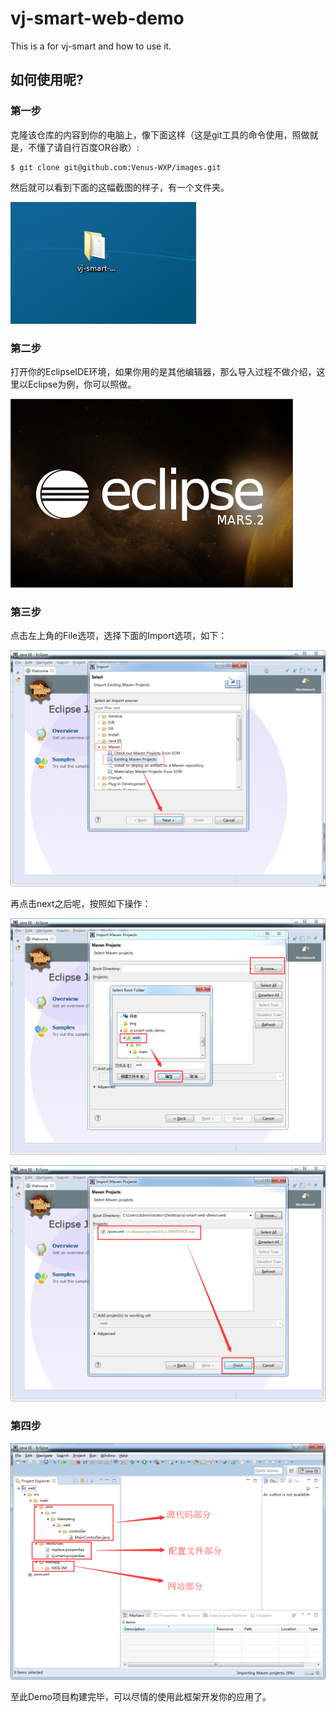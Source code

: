 # vj-smart-web-demo
This is a for vj-smart and how to use it.

## 如何使用呢?

### 第一步

克隆该仓库的内容到你的电脑上，像下面这样（这是git工具的命令使用，照做就是，不懂了请自行百度OR谷歌）:
```
$ git clone git@github.com:Venus-WXP/images.git
```
然后就可以看到下面的这幅截图的样子，有一个文件夹。

![](https://github.com/Venus-WXP/vj-smart-web-demo/blob/master/images/vj-smart-web-demo-1.png?raw=true)

### 第二步

打开你的EclipseIDE环境，如果你用的是其他编辑器，那么导入过程不做介绍，这里以Eclipse为例，你可以照做。

![](https://github.com/Venus-WXP/vj-smart-web-demo/blob/master/images/vj-smart-web-demo-2.png?raw=true)

### 第三步

点击左上角的File选项，选择下面的Import选项，如下：

![](https://github.com/Venus-WXP/vj-smart-web-demo/blob/master/images/vj-smart-web-demo-3.png?raw=true)

再点击next之后呢，按照如下操作：

![](https://github.com/Venus-WXP/vj-smart-web-demo/blob/master/images/vj-smart-web-demo-4.png?raw=true)

![](https://github.com/Venus-WXP/vj-smart-web-demo/blob/master/images/vj-smart-web-demo-5.png?raw=true)

### 第四步

![](https://github.com/Venus-WXP/vj-smart-web-demo/blob/master/images/vj-smart-web-demo-6.png?raw=true)

至此Demo项目构建完毕，可以尽情的使用此框架开发你的应用了。


